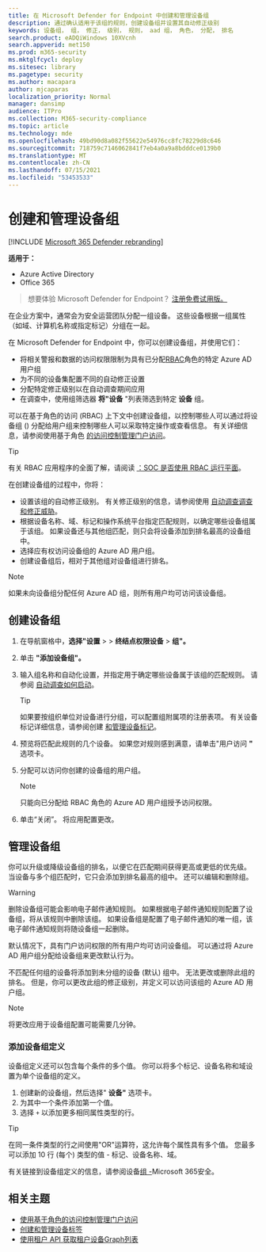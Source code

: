 ```yaml
---
title: 在 Microsoft Defender for Endpoint 中创建和管理设备组
description: 通过确认适用于该组的规则，创建设备组并设置其自动修正级别
keywords: 设备组， 组， 修正， 级别， 规则， aad 组， 角色， 分配， 排名
search.product: eADQiWindows 10XVcnh
search.appverid: met150
ms.prod: m365-security
ms.mktglfcycl: deploy
ms.sitesec: library
ms.pagetype: security
ms.author: macapara
author: mjcaparas
localization_priority: Normal
manager: dansimp
audience: ITPro
ms.collection: M365-security-compliance
ms.topic: article
ms.technology: mde
ms.openlocfilehash: 49bd90d8a082f55622e54976cc8fc78229d8c646
ms.sourcegitcommit: 718759c7146062841f7eb4a0a9a8bdddce0139b0
ms.translationtype: MT
ms.contentlocale: zh-CN
ms.lasthandoff: 07/15/2021
ms.locfileid: "53453533"
---
```

# <a name="create-and-manage-device-groups"></a>创建和管理设备组

[!INCLUDE [Microsoft 365 Defender rebranding](../../includes/microsoft-defender.md)]


**适用于：**
- Azure Active Directory
- Office 365

> 想要体验 Microsoft Defender for Endpoint？ [注册免费试用版。](https://www.microsoft.com/microsoft-365/windows/microsoft-defender-atp?ocid=docs-wdatp-exposedapis-abovefoldlink)


在企业方案中，通常会为安全运营团队分配一组设备。 这些设备根据一组属性（如域、计算机名称或指定标记）分组在一起。

在 Microsoft Defender for Endpoint 中，你可以创建设备组，并使用它们：
- 将相关警报和数据的访问权限限制为具有已分配[RBAC](rbac.md)角色的特定 Azure AD 用户组 
- 为不同的设备集配置不同的自动修正设置
- 分配特定修正级别以在自动调查期间应用
- 在调查中，使用组筛选器 **将"设备** "列表筛选到特定 **设备** 组。

可以在基于角色的访问 (RBAC) 上下文中创建设备组，以控制哪些人可以通过将设备组 () 分配给用户组来控制哪些人可以采取特定操作或查看信息。 有关详细信息，请参阅使用基于角色 [的访问控制管理门户访问](rbac.md)。

>[!TIP]
> 有关 RBAC 应用程序的全面了解，请阅读 [：SOC 是否使用 RBAC 运行平面](https://techcommunity.microsoft.com/t5/Windows-Defender-ATP/Is-your-SOC-running-flat-with-limited-RBAC/ba-p/320015)。

在创建设备组的过程中，你将：
- 设置该组的自动修正级别。 有关修正级别的信息，请参阅使用 [自动调查调查和修正威胁](automated-investigations.md)。
- 根据设备名称、域、标记和操作系统平台指定匹配规则，以确定哪些设备组属于该组。 如果设备还与其他组匹配，则只会将设备添加到排名最高的设备组中。
- 选择应有权访问设备组的 Azure AD 用户组。
- 创建设备组后，相对于其他组对设备组进行排名。

>[!NOTE]
>如果未向设备组分配任何 Azure AD 组，则所有用户均可访问该设备组。

## <a name="create-a-device-group"></a>创建设备组

1. 在导航窗格中，**选择"设置**  >    >  **终结点权限设备**  >  **组"。**

2. 单击 **"添加设备组"。**

3. 输入组名称和自动化设置，并指定用于确定哪些设备属于该组的匹配规则。 请参阅 [自动调查如何启动](automated-investigations.md#how-the-automated-investigation-starts)。

    >[!TIP]
    >如果要按组织单位对设备进行分组，可以配置组附属项的注册表项。 有关设备标记详细信息，请参阅创建 [和管理设备标记](machine-tags.md)。

4. 预览将匹配此规则的几个设备。 如果您对规则感到满意，请单击"用户访问 **"** 选项卡。

5. 分配可以访问你创建的设备组的用户组。

    >[!NOTE]
    >只能向已分配给 RBAC 角色的 Azure AD 用户组授予访问权限。

6. 单击“关闭”。 将应用配置更改。

## <a name="manage-device-groups"></a>管理设备组

你可以升级或降级设备组的排名，以便它在匹配期间获得更高或更低的优先级。 当设备与多个组匹配时，它只会添加到排名最高的组中。 还可以编辑和删除组。



>[!WARNING]
>删除设备组可能会影响电子邮件通知规则。 如果根据电子邮件通知规则配置了设备组，将从该规则中删除该组。 如果设备组是配置了电子邮件通知的唯一组，该电子邮件通知规则将随设备组一起删除。

默认情况下，具有门户访问权限的所有用户均可访问设备组。 可以通过将 Azure AD 用户组分配给设备组来更改默认行为。

不匹配任何组的设备将添加到未分组的设备 (默认) 组中。 无法更改或删除此组的排名。 但是，你可以更改此组的修正级别，并定义可以访问该组的 Azure AD 用户组。

>[!NOTE]
> 将更改应用于设备组配置可能需要几分钟。


### <a name="add-device-group-definitions"></a>添加设备组定义
设备组定义还可以包含每个条件的多个值。 你可以将多个标记、设备名称和域设置为单个设备组的定义。

1. 创建新的设备组，然后选择" **设备"** 选项卡。
2. 为其中一个条件添加第一个值。
3. 选择 `+` 以添加更多相同属性类型的行。

>[!TIP]
> 在同一条件类型的行之间使用"OR"运算符，这允许每个属性具有多个值。
> 您最多可以添加 10 行 (每个) 类型的值 - 标记、设备名称、域。

有关链接到设备组定义的信息，请参阅设备[组 -](https://sip.security.microsoft.com/homepage)Microsoft 365安全。

## <a name="related-topics"></a>相关主题

- [使用基于角色的访问控制管理门户访问](rbac.md)
- [创建和管理设备标签](machine-tags.md)
- [使用租户 API 获取租户设备Graph列表](/graph/api/device-list-memberof)
